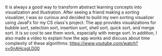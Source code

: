 It is always a good way to transform abstract learning concepts into visualization and illustration.
After seeing a friend making a sorting visualizer, I was so curious and decided to build my own sorting visualizer using JavaFx for my CS class's project.
The app provides visualizations for bubble sort, selection sort, insertion sort, shell sort, quick sort, and merge sort. It is so cool to see them work, especially with merge sort.
In addition, I also made a video to explain how the app works and discuss about time complexity of these algorithms: https://www.youtube.com/watch?v=0nAHcsgLD00
